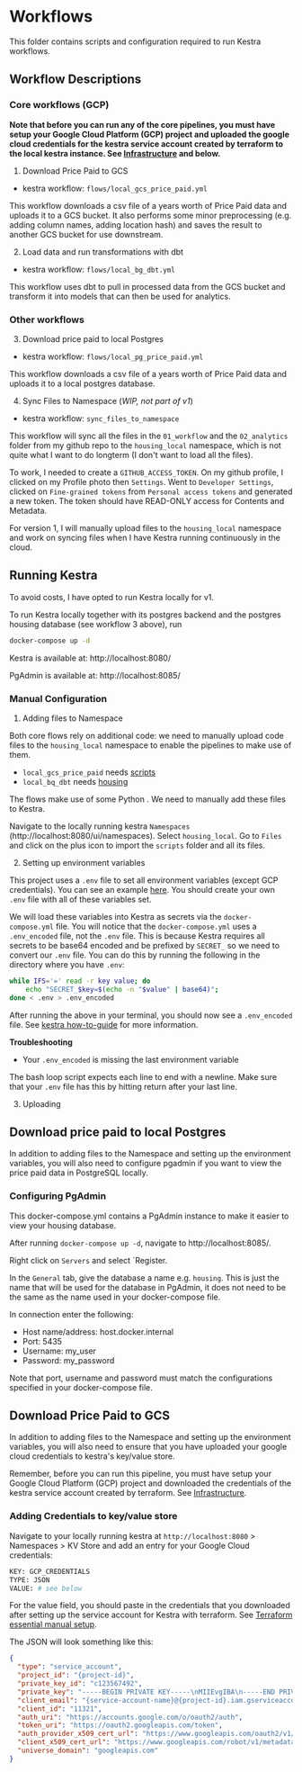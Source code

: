 # Workflows

This folder contains scripts and configuration required to run Kestra workflows.

## Workflow Descriptions

### Core workflows (GCP)

**Note that before you can run any of the core pipelines, you must have setup your Google Cloud Platform (GCP) project and uploaded the google cloud credentials for the kestra service account created by terraform to the local kestra instance. See [Infrastructure](../infrastructure/notes/) and below.**

1. Download Price Paid to GCS

- kestra workflow: `flows/local_gcs_price_paid.yml`

This workflow downloads a csv file of a years worth of Price Paid data and uploads it to a GCS bucket. It also performs some minor preprocessing (e.g. adding column names, adding location hash) and saves the result to another GCS bucket for use downstream.

2. Load data and run transformations with dbt

- kestra workflow: `flows/local_bg_dbt.yml`

This workflow uses dbt to pull in processed data from the GCS bucket and transform it into models that can then be used for analytics.


### Other workflows

3.  Download price paid to local Postgres

- kestra workflow: `flows/local_pg_price_paid.yml`

This workflow downloads a csv file of a years worth of Price Paid data and uploads it to a local postgres database.

4. Sync Files to Namespace (*WIP, not part of v1*)

- kestra workflow: `sync_files_to_namespace`

This workflow will sync all the files in the `01_workflow` and the `02_analytics` folder from my github repo to the `housing_local` namespace, which is not quite what I want to do longterm (I don't want to load all the files).

To work, I needed to create a `GITHUB_ACCESS_TOKEN`. On my github profile, I clicked on my Profile photo then `Settings`. Went to `Developer Settings`, clicked on `Fine-grained tokens` from `Personal access tokens` and generated a new token. The token should have READ-ONLY access for Contents and Metadata.

For version 1, I will manually upload files to the `housing_local` namespace and work on syncing files when I have Kestra running continuously in the cloud.

## Running Kestra

To avoid costs, I have opted to run Kestra locally for v1.

To run Kestra locally together with its postgres backend and the postgres housing database (see workflow 3 above), run

```bash
docker-compose up -d
```

Kestra is available at: http://localhost:8080/

PgAdmin is available at: http://localhost:8085/

### Manual Configuration

1. Adding files to Namespace

Both core flows rely on additional code: we need to manually upload code files to the `housing_local` namespace to enable the pipelines to make use of them.

- `local_gcs_price_paid` needs [scripts](./scripts/)
- `local_bq_dbt` needs [housing]()

The flows make use of some Python . We need to manually add these files to Kestra.

Navigate to the locally running kestra `Namespaces` (http://localhost:8080/ui/namespaces). Select `housing_local`. Go to `Files` and click on the plus icon to import the `scripts` folder and all its files.

2. Setting up environment variables

This project uses a `.env` file to set all environment variables (except GCP credentials). You can see an example [here](.env_example). You should create your own `.env` file with all of these variables set. 

We will load these variables into Kestra as secrets via the `docker-compose.yml` file. You will notice that the `docker-compose.yml` uses a `.env_encoded` file, not the `.env` file. This is because Kestra requires all secrets to be base64 encoded and be prefixed by `SECRET_` so we need to convert our `.env` file. You can do this by running the following in the directory where you have `.env`:

```bash
while IFS='=' read -r key value; do
    echo "SECRET_$key=$(echo -n "$value" | base64)";
done < .env > .env_encoded
```

After running the above in your terminal, you should now see a `.env_encoded` file. See [kestra how-to-guide](https://kestra.io/docs/how-to-guides/secrets) for more information.

**Troubleshooting**

- Your `.env_encoded` is missing the last environment variable

The bash loop script expects each line to end with a newline. Make sure that your `.env` file has this by hitting return after your last line.

3. Uploading 

## Download price paid to local Postgres

In addition to adding files to the Namespace and setting up the environment variables, you will also need to configure pgadmin if you want to view the price paid data in PostgreSQL locally.

### Configuring PgAdmin
This docker-compose.yml contains a PgAdmin instance to make it easier to view your housing database.

After running `docker-compose up -d`, navigate to http://localhost:8085/.

Right click on `Servers` and select `Register. 

In the `General` tab, give the database a name e.g. `housing`. This is just the name that will be used for the database in PgAdmin, it does not need to be the same as the name used in your docker-compose file.

In connection enter the following:
- Host name/address: host.docker.internal
- Port: 5435 
- Username: my_user
- Password: my_password

Note that port, username and password must match the configurations specified in your docker-compose file.

## Download Price Paid to GCS

In addition to adding files to the Namespace and setting up the environment variables, you will also need to ensure that you have uploaded your google cloud credentials to kestra's key/value store.

Remember, before you can run this pipeline, you must have setup your Google Cloud Platform (GCP) project and downloaded the credentials of the kestra service account created by terraform. See [Infrastructure](../infrastructure/notes/). 

### Adding Credentials to key/value store

Navigate to your locally running kestra at `http://localhost:8080` > Namespaces > KV Store and add an entry for your Google Cloud credentials:

```bash
KEY: GCP_CREDENTIALS
TYPE: JSON
VALUE: # see below
```
For the value field, you should paste in the credentials that you downloaded after setting up the service account for Kestra with terraform. See [Terraform essential manual setup](../infrastructure/notes/00_essential_manual_setup.md).

The JSON will look something like this:

```json
{
  "type": "service_account",
  "project_id": "{project-id}",
  "private_key_id": "c123567492",
  "private_key": "-----BEGIN PRIVATE KEY-----\nMIIEvgIBA\n-----END PRIVATE KEY-----\n",
  "client_email": "{service-account-name}@{project-id}.iam.gserviceaccount.com",
  "client_id": "11321",
  "auth_uri": "https://accounts.google.com/o/oauth2/auth",
  "token_uri": "https://oauth2.googleapis.com/token",
  "auth_provider_x509_cert_url": "https://www.googleapis.com/oauth2/v1/certs",
  "client_x509_cert_url": "https://www.googleapis.com/robot/v1/metadata/x509/{service-account-name}%40{project-id}.iam.gserviceaccount.com",
  "universe_domain": "googleapis.com"
}
```
